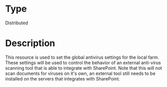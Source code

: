 # Type

Distributed

# Description

This resource is used to set the global antivirus settings for the local farm.
These settings will be used to control the behavior of an external anti-virus
scanning tool that is able to integrate with SharePoint. Note that this will
not scan documents for viruses on it's own, an external tool still needs to be
installed on the servers that integrates with SharePoint.
